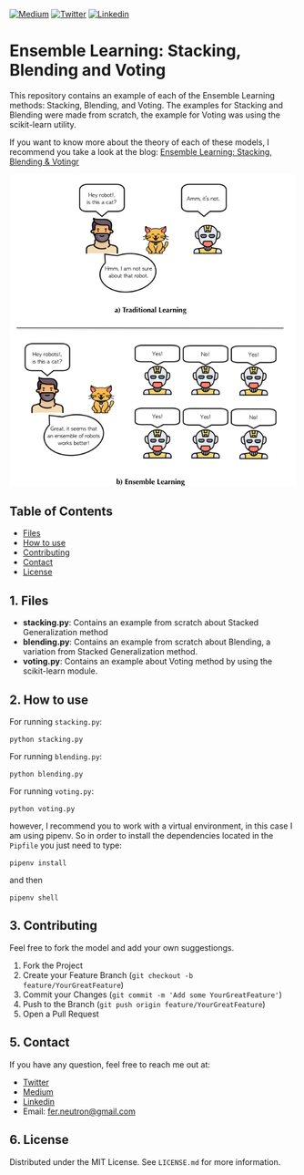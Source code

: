 <!-- PROJECT SHIELDS -->
<!--
*** I'm using markdown "reference style" links for readability.
*** Reference links are enclosed in brackets [ ] instead of parentheses ( ).
*** See the bottom of this document for the declaration of the reference variables
*** for contributors-url, forks-url, etc. This is an optional, concise syntax you may use.
*** https://www.markdownguide.org/basic-syntax/#reference-style-links
-->
[![Medium][medium-shield]][medium-url]
[![Twitter][twitter-shield]][twitter-url]
[![Linkedin][linkedin-shield]][linkedin-url]

# Ensemble Learning: Stacking, Blending and Voting
This repository contains an example of each of the Ensemble Learning methods: Stacking, Blending, and Voting. The examples for Stacking and Blending were made from scratch, the example for Voting was using the scikit-learn utility.

If you want to know more about the theory of each of these models, I recommend you take a look at the blog: <a href="https://towardsdatascience.com/ensemble-learning-stacking-blending-voting-b37737c4f483"> Ensemble Learning: Stacking, Blending & Votingr</a>

<p align="center">
<img src='img/1.jpg'>
</p>

<!-- TABLE OF CONTENTS -->
## Table of Contents

* [Files](#files)
* [How to use](#how-to-use)
* [Contributing](#contributing)
* [Contact](#contact)
* [License](#license)

<!-- files -->
## 1. Files
* **stacking.py**: Contains an example from scratch about Stacked Generalization method
* **blending.py**: Contains an example from scratch about Blending, a variation from Stacked Generalization method.
* **voting.py**: Contains an example about Voting method by using the scikit-learn module.


<!-- how-to-use -->
## 2. How to use
For running ``stacking.py``:

```SH
python stacking.py
```

For running ``blending.py``:

```SH
python blending.py
```

For running ``voting.py``:

```SH
python voting.py
```

however, I recommend you to work with a virtual environment, in this case I am using pipenv. So in order to install the dependencies located in the ``Pipfile`` you just need to type:

```SH
pipenv install
```
and then

```SH
pipenv shell
```

<!-- contributing -->
## 3. Contributing
Feel free to fork the model and add your own suggestiongs.

1. Fork the Project
2. Create your Feature Branch (`git checkout -b feature/YourGreatFeature`)
3. Commit your Changes (`git commit -m 'Add some YourGreatFeature'`)
4. Push to the Branch (`git push origin feature/YourGreatFeature`)
5. Open a Pull Request

<!-- contact -->
## 5. Contact
If you have any question, feel free to reach me out at:
* <a href="https://twitter.com/Fernando_LpzV">Twitter</a>
* <a href="https://medium.com/@fer.neutron">Medium</a>
* <a href="https://www.linkedin.com/in/fernando-lopezvelasco/">Linkedin</a>
* Email: fer.neutron@gmail.com

<!-- license -->
## 6. License
Distributed under the MIT License. See ``LICENSE.md`` for more information.


<!-- MARKDOWN LINKS & IMAGES -->
<!-- https://www.markdownguide.org/basic-syntax/#reference-style-links -->
[medium-shield]: https://img.shields.io/badge/medium-%2312100E.svg?&style=for-the-badge&logo=medium&logoColor=white
[medium-url]: https://medium.com/@fer.neutron
[twitter-shield]: https://img.shields.io/badge/twitter-%231DA1F2.svg?&style=for-the-badge&logo=twitter&logoColor=white
[twitter-url]: https://twitter.com/Fernando_LpzV
[linkedin-shield]: https://img.shields.io/badge/linkedin-%230077B5.svg?&style=for-the-badge&logo=linkedin&logoColor=white
[linkedin-url]: https://www.linkedin.com/in/fernando-lopezvelasco/